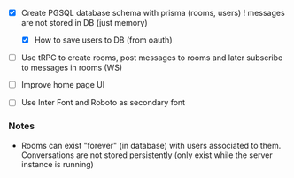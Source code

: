 - [x] Create PGSQL database schema with prisma (rooms, users) ! messages are not stored in DB (just memory)
  - [x] How to save users to DB (from oauth)
- [ ] Use tRPC to create rooms, post messages to rooms and later subscribe to messages in rooms (WS)

- [ ] Improve home page UI
- [ ] Use Inter Font and Roboto as secondary font

### Notes

- Rooms can exist "forever" (in database) with users associated to them.
  Conversations are not stored persistently (only exist while the server instance is running)
